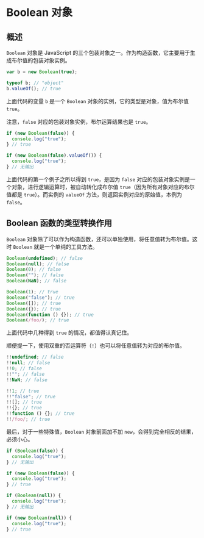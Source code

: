 # Boolean 对象

## 概述

`Boolean` 对象是 JavaScript 的三个包装对象之一。作为构造函数，它主要用于生成布尔值的包装对象实例。

```javascript
var b = new Boolean(true);

typeof b; // "object"
b.valueOf(); // true
```

上面代码的变量 `b` 是一个 `Boolean` 对象的实例，它的类型是对象，值为布尔值 `true`。

注意，`false` 对应的包装对象实例，布尔运算结果也是 `true`。

```javascript
if (new Boolean(false)) {
  console.log("true");
} // true

if (new Boolean(false).valueOf()) {
  console.log("true");
} // 无输出
```

上面代码的第一个例子之所以得到 `true`，是因为 `false` 对应的包装对象实例是一个对象，进行逻辑运算时，被自动转化成布尔值 `true`（因为所有对象对应的布尔值都是 `true`）。而实例的 `valueOf` 方法，则返回实例对应的原始值，本例为 `false`。

## Boolean 函数的类型转换作用

`Boolean` 对象除了可以作为构造函数，还可以单独使用，将任意值转为布尔值。这时 `Boolean` 就是一个单纯的工具方法。

```javascript
Boolean(undefined); // false
Boolean(null); // false
Boolean(0); // false
Boolean(""); // false
Boolean(NaN); // false

Boolean(1); // true
Boolean("false"); // true
Boolean([]); // true
Boolean({}); // true
Boolean(function () {}); // true
Boolean(/foo/); // true
```

上面代码中几种得到 `true` 的情况，都值得认真记住。

顺便提一下，使用双重的否运算符（`!`）也可以将任意值转为对应的布尔值。

```javascript
!!undefined; // false
!!null; // false
!!0; // false
!!""; // false
!!NaN; // false

!!1; // true
!!"false"; // true
!![]; // true
!!{}; // true
!!function () {}; // true
!!/foo/; // true
```

最后，对于一些特殊值，`Boolean` 对象前面加不加 `new`，会得到完全相反的结果，必须小心。

```javascript
if (Boolean(false)) {
  console.log("true");
} // 无输出

if (new Boolean(false)) {
  console.log("true");
} // true

if (Boolean(null)) {
  console.log("true");
} // 无输出

if (new Boolean(null)) {
  console.log("true");
} // true
```

